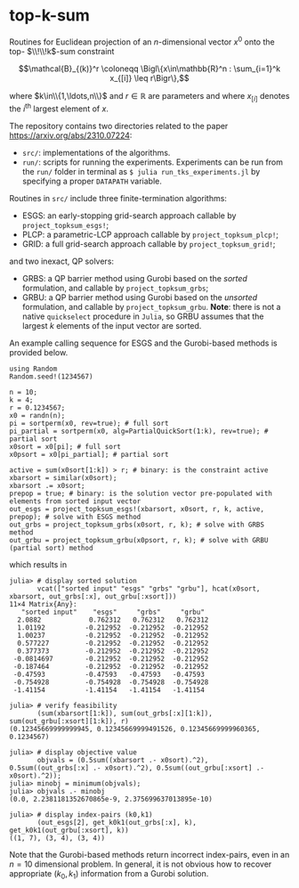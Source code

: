 # top-k-sum
Routines for Euclidean projection of an $n$-dimensional vector $x^0$ onto the top- $\\!\\!k$-sum constraint
```math
\mathcal{B}_{(k)}^r \coloneqq \Bigl\{x\in\mathbb{R}^n : \sum_{i=1}^k x_{[i]} \leq r\Bigr\},
```
where $k\in\\{1,\ldots,n\\}$ and $r\in\mathbb{R}$ are parameters and where $x_{[i]}$ denotes the $i^{\text{th}}$ largest element of $x$.

The repository contains two directories related to the paper https://arxiv.org/abs/2310.07224:
- `src/`: implementations of the algorithms.
- `run/`: scripts for running the experiments. Experiments can be run from the `run/` folder in terminal as `$ julia run_tks_experiments.jl` by specifying a proper `DATAPATH` variable.

Routines in `src/` include three finite-termination algorithms:
- ESGS: an early-stopping grid-search approach callable by `project_topksum_esgs!`;
- PLCP: a parametric-LCP approach callable by `project_topksum_plcp!`;
- GRID: a full grid-search approach callable by `project_topksum_grid!`;

and two inexact, QP solvers:
- GRBS: a QP barrier method using Gurobi based on the _sorted_ formulation, and callable by `project_topksum_grbs`;
- GRBU: a QP barrier method using Gurobi based on the _unsorted_ formulation, and callable by `project_topksum_grbu`. **Note**: there is not a native `quickselect` procedure in `Julia`, so GRBU assumes that the largest $k$ elements of the input vector are sorted.

An example calling sequence for ESGS and the Gurobi-based methods is provided below.

```
using Random
Random.seed!(1234567)

n = 10;
k = 4;
r = 0.1234567;
x0 = randn(n);
pi = sortperm(x0, rev=true); # full sort
pi_partial = sortperm(x0, alg=PartialQuickSort(1:k), rev=true); # partial sort
x0sort = x0[pi]; # full sort
x0psort = x0[pi_partial]; # partial sort

active = sum(x0sort[1:k]) > r; # binary: is the constraint active
xbarsort = similar(x0sort);
xbarsort .= x0sort;
prepop = true; # binary: is the solution vector pre-populated with elements from sorted input vector
out_esgs = project_topksum_esgs!(xbarsort, x0sort, r, k, active, prepop); # solve with ESGS method
out_grbs = project_topksum_grbs(x0sort, r, k); # solve with GRBS method
out_grbu = project_topksum_grbu(x0psort, r, k); # solve with GRBU (partial sort) method
```
which results in
```
julia> # display sorted solution
       vcat(["sorted input" "esgs" "grbs" "grbu"], hcat(x0sort, xbarsort, out_grbs[:x], out_grbu[:xsort]))
11×4 Matrix{Any}:
   "sorted input"    "esgs"     "grbs"     "grbu"
  2.0882            0.762312   0.762312   0.762312
  1.01192          -0.212952  -0.212952  -0.212952
  1.00237          -0.212952  -0.212952  -0.212952
  0.577227         -0.212952  -0.212952  -0.212952
  0.377373         -0.212952  -0.212952  -0.212952
 -0.0814697        -0.212952  -0.212952  -0.212952
 -0.187464         -0.212952  -0.212952  -0.212952
 -0.47593          -0.47593   -0.47593   -0.47593
 -0.754928         -0.754928  -0.754928  -0.754928
 -1.41154          -1.41154   -1.41154   -1.41154

julia> # verify feasibility
       (sum(xbarsort[1:k]), sum(out_grbs[:x][1:k]), sum(out_grbu[:xsort][1:k]), r)
(0.12345669999999945, 0.12345669999491526, 0.12345669999960365, 0.1234567)

julia> # display objective value
       objvals = (0.5sum((xbarsort .- x0sort).^2), 0.5sum((out_grbs[:x] .- x0sort).^2), 0.5sum((out_grbu[:xsort] .- x0sort).^2));
julia> minobj = minimum(objvals);
julia> objvals .- minobj
(0.0, 2.2381181352670865e-9, 2.375699637013895e-10)

julia> # display index-pairs (k0,k1)
       (out_esgs[2], get_k0k1(out_grbs[:x], k), get_k0k1(out_grbu[:xsort], k))
((1, 7), (3, 4), (3, 4))
```
Note that the Gurobi-based methods return incorrect index-pairs, even in an $n=10$ dimensional problem.
In general, it is not obvious how to recover appropriate $(k_0,k_1)$ information from a Gurobi solution.
